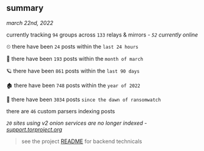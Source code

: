 
## summary
_march 22nd, 2022_

currently tracking `94` groups across `133` relays & mirrors - _`52` currently online_

⏲ there have been `24` posts within the `last 24 hours`

🦈 there have been `193` posts within the `month of march`

🪐 there have been `861` posts within the `last 90 days`

🏚 there have been `748` posts within the `year of 2022`

🦕 there have been `3034` posts `since the dawn of ransomwatch`

there are `46` custom parsers indexing posts

_`20` sites using v2 onion services are no longer indexed - [support.torproject.org](https://support.torproject.org/onionservices/v2-deprecation/)_

> see the project [README](https://github.com/thetanz/ransomwatch#ransomwatch--) for backend technicals
